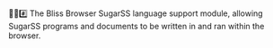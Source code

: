 🌳️🌐️#️⃣️ The Bliss Browser SugarSS language support module, allowing SugarSS programs and documents to be written in and ran within the browser.

